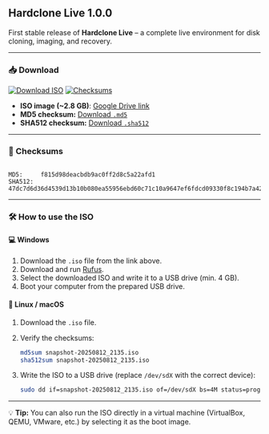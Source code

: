 ## Hardclone Live 1.0.0  

First stable release of **Hardclone Live** – a complete live environment for disk cloning, imaging, and recovery.  

---

### 📥 Download  

[![Download ISO](https://img.shields.io/badge/Download-ISO-blue?style=for-the-badge&logo=google-drive)](https://drive.google.com/file/d/1NnssTo7gUVJM6VxCqbfKNl3sb6-ysn9x/view?usp=sharing)
[![Checksums](https://img.shields.io/badge/Checksums-md5%20%7C%20sha512-green?style=for-the-badge)](https://github.com/yourusername/yourrepo#checksums)  

- **ISO image (~2.8 GB)**: [Google Drive link](https://drive.google.com/file/d/1NnssTo7gUVJM6VxCqbfKNl3sb6-ysn9x/view?usp=sharing)  
- **MD5 checksum:** [Download `.md5`](https://drive.google.com/file/d/1lW4BBbC7_z-KmNyczitLrCbeGP3o5_Gf/view?usp=sharing)  
- **SHA512 checksum:** [Download `.sha512`](https://drive.google.com/file/d/1CjzKR5ytDKhSs2IpvC_XpOK4Z_o5AL5n/view?usp=sharing)  

---

### 🔑 Checksums  
```

MD5:     f815d98deacbdb9ac0ff2d8c5a22afd1
SHA512:  47dc7d6d36d4539d13b10b080ea55956ebd60c71c10a9647ef6fdcd09330f8c194b7a4298ef5d45449010b8a27eb473041ad2e4a3083858d270228ebf17e172d

````

---

### 🛠 How to use the ISO  

#### 💻 Windows  
1. Download the `.iso` file from the link above.  
2. Download and run [Rufus](https://rufus.ie/).  
3. Select the downloaded ISO and write it to a USB drive (min. 4 GB).  
4. Boot your computer from the prepared USB drive.  

#### 🐧 Linux / macOS  
1. Download the `.iso` file.  
2. Verify the checksums:  
   ```bash
   md5sum snapshot-20250812_2135.iso
   sha512sum snapshot-20250812_2135.iso
   ```

3. Write the ISO to a USB drive (replace `/dev/sdX` with the correct device):

   ```bash
   sudo dd if=snapshot-20250812_2135.iso of=/dev/sdX bs=4M status=progress oflag=sync
   ```

---

💡 **Tip:** You can also run the ISO directly in a virtual machine (VirtualBox, QEMU, VMware, etc.) by selecting it as the boot image.
